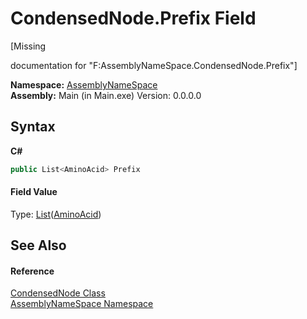 # CondensedNode.Prefix Field
 

\[Missing <summary> documentation for "F:AssemblyNameSpace.CondensedNode.Prefix"\]

**Namespace:**&nbsp;<a href="6bcc80ef-5cfd-db5f-1eb2-7297d1c16397">AssemblyNameSpace</a><br />**Assembly:**&nbsp;Main (in Main.exe) Version: 0.0.0.0

## Syntax

**C#**<br />
``` C#
public List<AminoAcid> Prefix
```


#### Field Value
Type: <a href="http://msdn2.microsoft.com/en-us/library/6sh2ey19" target="_blank">List</a>(<a href="906567b4-adec-2d74-6183-8174a5b7ae4d">AminoAcid</a>)

## See Also


#### Reference
<a href="9aa97fa2-84fc-c8b1-da89-3aa2201bdb11">CondensedNode Class</a><br /><a href="6bcc80ef-5cfd-db5f-1eb2-7297d1c16397">AssemblyNameSpace Namespace</a><br />
